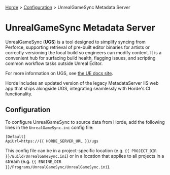 [Horde](../../README.md) > [Configuration](../Config.md) > UnrealGameSync Metadata Server

# UnrealGameSync Metadata Server

UnrealGameSync (**UGS**) is a tool designed to simplify syncing from Perforce, supporting retrieval of pre-built editor
binaries for artists or correctly versioning the local build so engineers can modify content. It is a
convenient hub for surfacing build health, flagging issues, and scripting common workflow tasks outside Unreal
Editor.

For more information on UGS, see
[the UE docs site](https://docs.unrealengine.com/en-US/unreal-game-sync-ugs-for-unreal-engine/).

Horde includes an updated version of the legacy MetadataServer IIS web app that ships alongside UGS, integrating
seamlessly with Horde's CI functionality.

## Configuration

To configure UnrealGameSync to source data from Horde, add the following lines in the `UnrealGameSync.ini` config file:

    [Default]
    ApiUrl=https://{{ HORDE_SERVER_URL }}/ugs

This config file can be in a project-specific location (e.g. `{{ PROJECT_DIR }}/Build/UnrealGameSync.ini`) or in a
location that applies to all projects in a stream (e.g. `{{ ENGINE_DIR }}/Programs/UnrealGameSync/UnrealGameSync.ini`).
